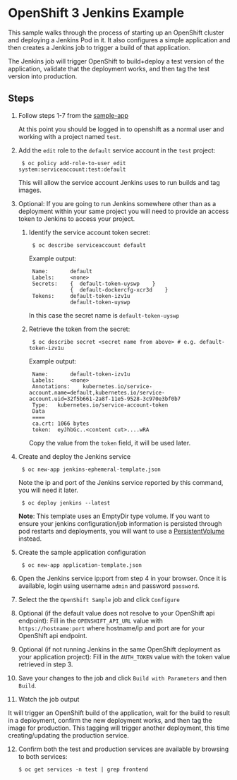 OpenShift 3 Jenkins Example
=========================
This sample walks through the process of starting up an OpenShift cluster and deploying a Jenkins Pod in it.
It also configures a simple application and then creates a Jenkins job to trigger a build of that application.

The Jenkins job will trigger OpenShift to build+deploy a test version of the application, validate that
the deployment works, and then tag the test version into production.

Steps
-----

1. Follow steps 1-7 from the [sample-app](https://github.com/openshift/origin/blob/master/examples/sample-app/README.md)

    At this point you should be logged in to openshift as a normal user and working with a project named `test`.

2. Add the `edit` role to the `default` service account in the `test` project:

        $ oc policy add-role-to-user edit system:serviceaccount:test:default

    This will allow the service account Jenkins uses to run builds and tag images.

3. Optional:  If you are going to run Jenkins somewhere other than as a deployment within your same project you will need to provide an access token to Jenkins to access your project.

    1. Identify the service account token secret:

            $ oc describe serviceaccount default

        Example output:

            Name:       default
            Labels:     <none>
            Secrets:    {  default-token-uyswp    }
                        {  default-dockercfg-xcr3d    }
            Tokens:     default-token-izv1u
                        default-token-uyswp

        In this case the secret name is `default-token-uyswp`

    2. Retrieve the token from the secret:

            $ oc describe secret <secret name from above> # e.g. default-token-izv1u

        Example output:

            Name:       default-token-izv1u
            Labels:     <none>
            Annotations:    kubernetes.io/service-account.name=default,kubernetes.io/service-account.uid=32f5b661-2a8f-11e5-9528-3c970e3bf0b7
            Type:   kubernetes.io/service-account-token
            Data
            ====
            ca.crt: 1066 bytes
            token:  eyJhbGc..<content cut>....wRA

        Copy the value from the `token` field, it will be used later.

4. Create and deploy the Jenkins service

        $ oc new-app jenkins-ephemeral-template.json
    
    Note the ip and port of the Jenkins service reported by this command, you will need it later.

        $ oc deploy jenkins --latest

    **Note**: This template uses an EmptyDir type volume.  If you want to ensure your jenkins configuration/job information is persisted through pod restarts and deployments, you will want to use a [PersistentVolume](https://docs.openshift.org/latest/admin_guide/persistent_storage_nfs.html) instead.
    
5. Create the sample application configuration

        $ oc new-app application-template.json
 
6. Open the Jenkins service ip:port from step 4 in your browser.  Once it is available, login using username `admin` and password `password`.
   
7. Select the the `OpenShift Sample` job and click `Configure`

8. Optional (if the default value does not resolve to your OpenShift api endpoint): Fill in the `OPENSHIFT_API_URL` value with `https://hostname:port` where hostname/ip and port are for your OpenShift api endpoint.

9. Optional (if not running Jenkins in the same OpenShift deployment as your application project): Fill in the `AUTH_TOKEN` value with the token value retrieved in step 3.

10. Save your changes to the job and click `Build with Parameters` and then `Build`.

11. Watch the job output

   It will trigger an OpenShift build of the application, wait for the build to result in a deployment,
   confirm the new deployment works, and then tag the image for production.  This tagging will trigger
   another deployment, this time creating/updating the production service.

12. Confirm both the test and production services are available by browsing to both services:

        $ oc get services -n test | grep frontend
